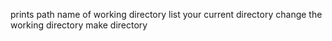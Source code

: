 prints path name of working directory
list your current directory
change the working directory
make directory
